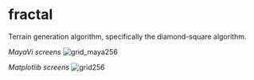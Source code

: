 fractal
=======

Terrain generation algorithm, specifically the diamond-square algorithm.

*MayaVi screens*
![grid_maya256](https://raw.github.com/cpelley/fractal/master/mayavi.png)

*Matplotlib screens*
![grid256](https://raw.github.com/cpelley/fractal/master/mpl.png)
